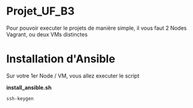 # Projet_UF_B3
Pour pouvoir executer le projets de manière simple, il vous faut 2 Nodes Vagrant, ou deux VMs distinctes
# Installation d'Ansible

Sur votre 1er Node / VM, vous allez executer le script

**install_ansible.sh**
```shell
ssh-keygen


